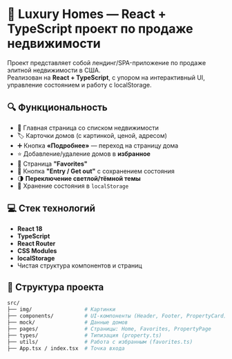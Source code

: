 # 🏡 Luxury Homes — React + TypeScript проект по продаже недвижимости

Проект представляет собой лендинг/SPA-приложение по продаже элитной недвижимости в США.  
Реализован на **React + TypeScript**, с упором на интерактивный UI, управление состоянием и работу с localStorage.

## 🔍 Функциональность

- 📄 Главная страница со списком недвижимости
- 🏷 Карточки домов (с картинкой, ценой, адресом)
- ➕ Кнопка **«Подробнее»** — переход на страницу дома
- ⭐ Добавление/удаление домов в **избранное**
- 📂 Страница **"Favorites"**
- 👤 Кнопка **"Entry / Get out"** с сохранением состояния
- 🌗 **Переключение светлой/тёмной темы**
- 💾 Хранение состояния в `localStorage`

## 💻 Стек технологий

- **React 18**
- **TypeScript**
- **React Router**
- **CSS Modules**
- **localStorage**
- Чистая структура компонентов и страниц

## 🧱 Структура проекта

```bash
src/
├── img/                 # Картинки
├── components/          # UI-компоненты (Header, Footer, PropertyCard)
├── mock/                # Данные домов
├── pages/               # Страницы: Home, Favorites, PropertyPage
├── types/               # Типизация (property.ts)
├── utils/               # Работа с избранным (favorites.ts)
├── App.tsx / index.tsx  # Точка входа


